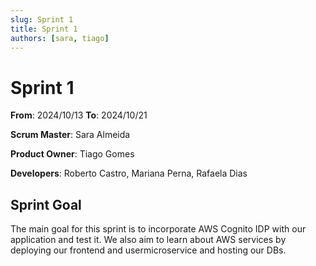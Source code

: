 ```yaml
---
slug: Sprint 1
title: Sprint 1
authors: [sara, tiago]
---
```


# Sprint 1

**From**: 2024/10/13
**To**: 2024/10/21

**Scrum Master**: Sara Almeida

**Product Owner**: Tiago Gomes

**Developers**: Roberto Castro, Mariana Perna, Rafaela Dias

## Sprint Goal

The main goal for this sprint is to incorporate AWS Cognito IDP with our application and test it. We also aim to learn about AWS services by deploying our frontend and usermicroservice and hosting our DBs.
<!-- 
| Expected     | Quantity |
| ------------ | -------- |
| Tasks        | 12       |
| Epics        | 1        |
| Story Points | 7        |

## Sprint Backlog

| Taks (SCRUM-\*) | Description                 | Developer     | State | 
| --------------- | --------------------------- | ------------- | ----- | 
| SCRUM-8         | Landing Page - Frontend            | Joaquim Rosa      | Done  |
| SCRUM-9         | Landing Page - Testing             | Miguel Belchior   | Done  |
| SCRUM-10        | AWS Cognito Setup                  | André Oliveira    | Done  |
| SCRUM-11        | AWS Cognito Setup                  | André Oliveira    | Done  |
| SCRUM-12        | API Authentication and Authorization | André Oliveira  | Done  |
| SCRUM-13        | Landing Page - PWA Support           | Joaquim Rosa    | Done  |
| SCRUM-14        | API Authentication and Authorization | All             | Done  |
| SCRUM-15        | Landing Page - Little Refacture      | Hugo Correia    | Done  |
| SCRUM-16        | Backend Testing                      | Miguel Belchior | Done  |
| SCRUM-17        | Link Back-end with Front-end         | Hugo Correia    | Done  |
| SCRUM-18        | User Login - Testing              | Joaquim Rosa       | Done  |
| SCRUM-19        | User Registration - Testing       | Joaquim Rosa       | Done  |

### Task Status (Completed/Not Completed)

- [x] SCRUM-8: Landing Page - Frontend
- [x] SCRUM-9: Landing Page - Testing
- [x] SCRUM-10: AWS Cognito Setup
- [x] SCRUM-11: AWS Cognito Setup
- [x] SCRUM-12: API Authentication and Authorization
- [x] SCRUM-13: Landing Page - PWA Support
- [x] SCRUM-14: API Authentication and Authorization
- [x] SCRUM-15: Landing Page - Little Refacture
- [x] SCRUM-16: Backend Testing
- [x] SCRUM-17: Link Back-end with Front-end
- [x] SCRUM-18: User Login - Testing
- [x] SCRUM-19: User Registration - Testing


## User Stories

| User Stories    | Description                 | Developer     | State | Story Points |
| --------------- | --------------------------- | ------------- | ----- | ------------ |
| SCRUM-5         | User Registration            | All          | Done  | 3    |
| SCRUM-6         | User Login                   | All          | Done  | 3    |
| SCRUM-7         | Landing Page                 | All          | Done  | 1    |

Team Velocity: 7

## Sprint Review

| Concluded    | Quantity |
| ------------ | -------- |
| Tasks        | 12       |
| Epics        | 0        |
| Story Points | 7        |

## Sprint Retrospective

Despite the short length of this first sprint, we didn’t expect to deliver a large number of features. However, we were able to complete all the tasks we had planned. These include three user stories related to the user authentication epic: user registration, login, and the landing page.

## Sprint Burndown Chart

*![Burndown Chart](../../static/img/sprints/burndown_chart_sprint_1.png)* -->
